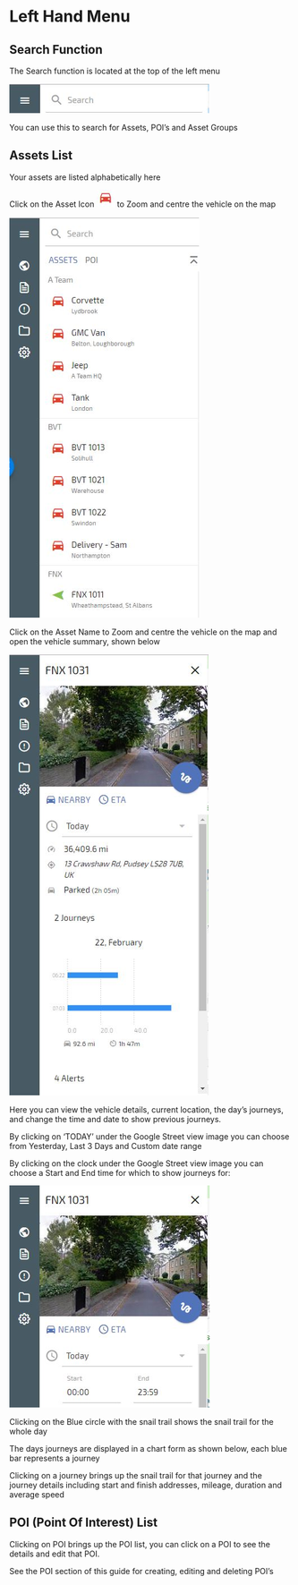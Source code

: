 # Left Hand Menu

## Search Function

The Search function is located at the top of the left menu

![Search Box](img/Search.JPG)

You can use this to search for Assets, POI’s and Asset Groups

## Assets List

Your assets are listed alphabetically here

Click on the Asset Icon ![Parked Icon](img/parked-asset.jpg) to Zoom and centre the vehicle on the map

![Asset List](img/asset-list.jpg)

Click on the Asset Name
to Zoom and centre the vehicle on the map and open the vehicle summary, shown below

![Single Asset View](img/single-asset-view.jpg)

Here you can view the vehicle details, current location, the day’s journeys, and change the time and date to show previous journeys.

By clicking on ‘TODAY’ under the Google Street view image you can choose from Yesterday, Last 3 Days and Custom date range



By clicking on the clock under the Google Street view image you can choose a Start and End time for which to show journeys for:

![Asset Time Selector](img/time-selector.jpg)

Clicking on the Blue circle with the snail trail shows the snail trail for the whole day

The days journeys are displayed in a chart form as shown below, each blue bar represents a journey



Clicking on a journey brings up the snail trail for that journey and the journey details including start and finish addresses, mileage, duration and average speed



## POI (Point Of Interest) List 

Clicking on POI brings up the POI list, you can click on a POI to see the details and edit that POI.

See the POI section of this guide for creating, editing and deleting POI’s




<!--stackedit_data:
eyJoaXN0b3J5IjpbMTY1NzU5MzE0OCwtMTE3NDMwOTA0NCw0Mj
k0NTA4NjRdfQ==
-->